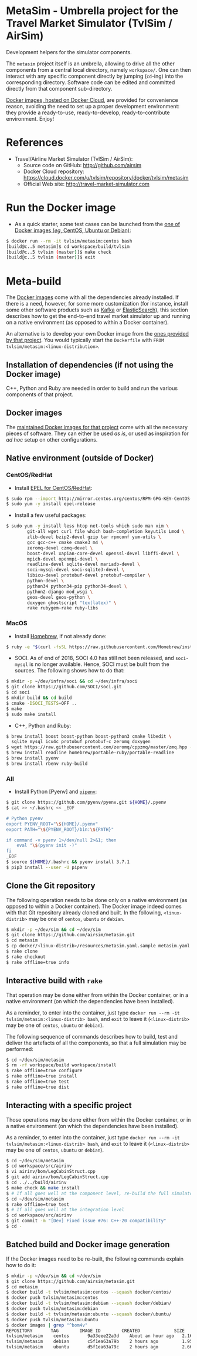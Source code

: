 MetaSim - Umbrella project for the Travel Market Simulator (TvlSim / AirSim)
============================================================================

Development helpers for the simulator components.

The `metasim` project itself is an umbrella, allowing to drive all
the other components from a central local directory, namely `workspace/`.
One can then interact with any specific component directly by jumping
(`cd`-ing) into the corresponding directory. Software code can be edited
and committed directly from that component sub-directory.

[Docker images, hosted on Docker Cloud](https://cloud.docker.com/u/tvlsim/repository/docker/tvlsim/metasim),
are provided for convenience reason, avoiding the need to set up
a proper development environment: they provide a ready-to-use,
ready-to-develop, ready-to-contribute environment. Enjoy!

# References
* Travel/Airline Market Simulator (TvlSim / AirSim):
  + Source code on GitHub: http://github.com/airsim
  + Docker Cloud repository: https://cloud.docker.com/u/tvlsim/repository/docker/tvlsim/metasim
  + Official Web site: http://travel-market-simulator.com

# Run the Docker image
* As a quick starter, some test cases can be launched from the
  [one of Docker images (_eg_, CentOS, Ubuntu or Debian)](docker/):
```bash
$ docker run --rm -it tvlsim/metasim:centos bash
[build@c..5 metasim]$ cd workspace/build/tvlsim
[build@c..5 tvlsim (master)]$ make check
[build@c..5 tvlsim (master)]$ exit
```

# Meta-build
The [Docker images](https://cloud.docker.com/u/tvlsim/repository/docker/tvlsim/metasim)
come with all the dependencies already installed. If there is a need,
however, for some more customization (for instance, install some
other software products such as [Kafka](https://kafka.apache.org) or
[ElasticSearch](http://elasticsearch.com)), this section describes
how to get the end-to-end travel market simulator up
and running on a native environment (as opposed to within
a Docker container).

An alternative is to develop your own Docker image from the
[ones provided by that project](https://cloud.docker.com/u/tvlsim/repository/docker/tvlsim/metasim).
You would typically start the `Dockerfile` with
`FROM tvlsim/metasim:<linux-distribution>`.

## Installation of dependencies (if not using the Docker image)
C++, Python and Ruby are needed in order to build
and run the various components of that project.

## Docker images
The [maintained Docker images for that project](docker/)
come with all the necessary pieces of software. They can either be used
_as is_, or used as inspiration for _ad hoc_ setup on other configurations.

## Native environment (outside of Docker)

### CentOS/RedHat
* Install [EPEL for CentOS/RedHat](https://fedoraproject.org/wiki/EPEL):
```bash
$ sudo rpm --import http://mirror.centos.org/centos/RPM-GPG-KEY-CentOS-7
$ sudo yum -y install epel-release
```

* Install a few useful packages:
```bash
$ sudo yum -y install less htop net-tools which sudo man vim \
        git-all wget curl file which bash-completion keyutils Lmod \
        zlib-devel bzip2-devel gzip tar rpmconf yum-utils \
        gcc gcc-c++ cmake cmake3 m4 \
        zeromq-devel czmq-devel \
        boost-devel xapian-core-devel openssl-devel libffi-devel \
        mpich-devel openmpi-devel \
        readline-devel sqlite-devel mariadb-devel \
        soci-mysql-devel soci-sqlite3-devel \
        libicu-devel protobuf-devel protobuf-compiler \
        python-devel \
        python34 python34-pip python34-devel \
        python2-django mod_wsgi \
        geos-devel geos-python \
        doxygen ghostscript "tex(latex)" \
		rake rubygem-rake ruby-libs
```

### MacOS
* Install [Homebrew](https://brew.sh), if not already done:
```bash
$ ruby -e "$(curl -fsSL https://raw.githubusercontent.com/Homebrew/install/master/install)"
```

* SOCI. As of end of 2018, SOCI 4.0 has still not been released,
  and `soci-mysql` is no longer available. Hence, SOCI must be built
  from the sources. The following shows how to do that:
```bash
$ mkdir -p ~/dev/infra/soci && cd ~/dev/infra/soci
$ git clone https://github.com/SOCI/soci.git
$ cd soci
$ mkdir build && cd build
$ cmake -DSOCI_TESTS=OFF ..
$ make
$ sudo make install
```

* C++, Python and Ruby:
```bash
$ brew install boost boost-python boost-python3 cmake libedit \
  sqlite mysql icu4c protobuf protobuf-c zeromq doxygen
$ wget https://raw.githubusercontent.com/zeromq/cppzmq/master/zmq.hpp -O /usr/local/include/zmq.hpp
$ brew install readline homebrew/portable-ruby/portable-readline
$ brew install pyenv
$ brew install rbenv ruby-build
```

### All
* Install Python [Pyenv] and [`pipenv`](https://pipenv.readthedocs.io):
```bash
$ git clone https://github.com/pyenv/pyenv.git ${HOME}/.pyenv
$ cat >> ~/.bashrc << _EOF

# Python pyenv
export PYENV_ROOT="\${HOME}/.pyenv"
export PATH="\${PYENV_ROOT}/bin:\${PATH}"

if command -v pyenv 1>/dev/null 2>&1; then
    eval "\$(pyenv init -)"
fi
_EOF
$ source ${HOME}/.bashrc && pyenv install 3.7.1
$ pip3 install --user -U pipenv
```

## Clone the Git repository
The following operation needs to be done only on a native environment (as
opposed to within a Docker container).
The Docker image indeed comes with that Git repository already cloned and built.
In the following, `<linux-distrib>` may be one of `centos`, `ubuntu` or `debian`.
```bash
$ mkdir -p ~/dev/sim && cd ~/dev/sim
$ git clone https://github.com/airsim/metasim.git
$ cd metasim
$ cp docker/<linux-distrib>/resources/metasim.yaml.sample metasim.yaml
$ rake clone
$ rake checkout
$ rake offline=true info
```

## Interactive build with `rake`
That operation may be done either from within the Docker container,
or in a native environment (on which the dependencies have been installed).

As a reminder, to enter into the container, just type
`docker run --rm -it tvlsim/metasim:<linux-distrib> bash`, and `exit`
to leave it (`<linux-distrib>` may be one of `centos`, `ubuntu` or `debian`).

The following sequence of commands describes how to build, test and deliver
the artefacts of all the components, so that a full simulation may be performed:
```bash
$ cd ~/dev/sim/metasim
$ rm -rf workspace/build workspace/install
$ rake offline=true configure
$ rake offline=true install
$ rake offline=true test
$ rake offline=true dist
```

## Interacting with a specific project
Those operations may be done either from within the Docker container,
or in a native environment (on which the dependencies have been installed).

As a reminder, to enter into the container, just type
`docker run --rm -it tvlsim/metasim:<linux-distrib> bash`, and `exit`
to leave it (`<linux-distrib>` may be one of `centos`, `ubuntu` or `debian`).

```bash
$ cd ~/dev/sim/metasim
$ cd workspace/src/airinv
$ vi airinv/bom/LegCabinStruct.cpp
$ git add airinv/bom/LegCabinStruct.cpp
$ cd ../../build/airinv
$ make check && make install
$ # If all goes well at the component level, re-build the full simulator
$ cd ~/dev/sim/metasim
$ rake offline=true test
$ # If all goes well at the integration level
$ cd workspace/src/airinv
$ git commit -m "[Dev] Fixed issue #76: C++-20 compatibility"
$ cd -
```

## Batched build and Docker image generation
If the Docker images need to be re-built, the following commands explain
how to do it:
```bash
$ mkdir -p ~/dev/sim && cd ~/dev/sim
$ git clone https://github.com/airsim/metasim.git
$ cd metasim
$ docker build -t tvlsim/metasim:centos --squash docker/centos/
$ docker push tvlsim/metasim:centos
$ docker build -t tvlsim/metasim:debian --squash docker/debian/
$ docker push tvlsim/metasim:debian
$ docker build -t tvlsim/metasim:ubuntu --squash docker/ubuntu/
$ docker push tvlsim/metasim:ubuntu
$ docker images | grep "^bom4v"
REPOSITORY       TAG        IMAGE ID        CREATED             SIZE
tvlsim/metasim    centos       9a33eee22a3d    About an hour ago   2.16GB
tvlsim/metasim    debian       c5f1ea63a79b    2 hours ago         1.95GB
tvlsim/metasim    ubuntu       d5f1ea63a79c    2 hours ago         2.66GB
```

